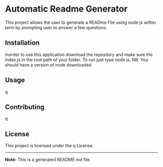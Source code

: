 
# Automatic Readme Generator 

This project allows the user to generate a READme File using node js within term by prompting user to answer a few questions.

## Installation
Inorder to use this application download the repository and make sure the index.js in the root path of your folder. To run just type node js. NB: You should have a version of node downloaded 

## Usage
q

## Contributing
q

## License
This project is licensed under the q License.

---

**Note:** This is a generated README.md file.
